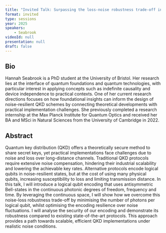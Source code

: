 ```yaml
---
title: "Invited Talk: Surpassing the loss-noise robustness trade-off in QKD"
format: invited
type: sessions
year: 2025
speakers:
    - Seabrook
videoId: null
presentation: null
draft: false
---
```


## Bio

Hannah Seabrook is a PhD student at the University of Bristol. Her research lies at the interface of quantum foundations and quantum technologies, with particular interest in applying concepts such as indefinite causality and device independence to practical contexts. One of her current research directions focuses on how foundational insights can inform the design of noise-resilient QKD schemes by connecting theoretical developments with practical implementation challenges. She previously completed a research internship at the Max Planck Institute for Quantum Optics and received her BA and MSci in Natural Sciences from the University of Cambridge in 2022.

## Abstract

Quantum key distribution (QKD) offers a theoretically secure method to share secret keys, yet practical implementations face challenges due to noise and loss over long-distance channels. Traditional QKD protocols require extensive noise compensation, hindering their industrial scalability and lowering the achievable key rates. Alternative protocols encode logical qubits in noise-resilient states, but at the cost of using many physical qubits, increasing susceptibility to loss and limiting transmission distance. In this talk, I will introduce a logical qubit encoding that uses antisymmetric Bell-states in the continuous photonic degrees of freedom, frequency and time. By leveraging the continuous space, I will show how we overcome this noise-loss robustness trade-off by minimising the number of photons per logical qubit, whilst optimising the encoding resilience over noise fluctuations. I will analyse the security of our encoding and demonstrate its robustness compared to existing state-of-the-art protocols. This approach provides a path towards scalable, efficient QKD implementations under realistic noise conditions.
